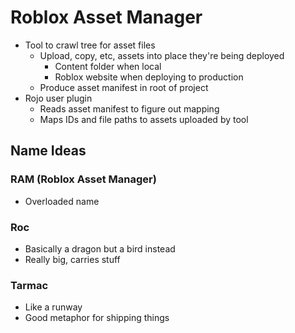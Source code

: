 # Roblox Asset Manager
- Tool to crawl tree for asset files
	- Upload, copy, etc, assets into place they're being deployed
		- Content folder when local
		- Roblox website when deploying to production
	- Produce asset manifest in root of project
- Rojo user plugin
	- Reads asset manifest to figure out mapping
	- Maps IDs and file paths to assets uploaded by tool

## Name Ideas

### RAM (Roblox Asset Manager)
* Overloaded name

### Roc
* Basically a dragon but a bird instead
* Really big, carries stuff

### Tarmac
* Like a runway
* Good metaphor for shipping things